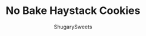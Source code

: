 ---
layout: ../../layouts/MarkdownPostLayout.astro
title: No Bake Haystack Cookies
author: ShugarySweets
pubDate: 2019-09-13
description: "No Bake Haystack Cookies are just the thing to satisfy your intense sweet tooth cravings. It’s the ideal recipe for little hands to help, too!"
image_url: https://www.shugarysweets.com/wp-content/uploads/2015/08/haystacks-4.jpg
tags: ["Cookies","American"]
calories: 59
protein: 1
carbohydrates: 6
fats: 3
fiber: 0
ingredients: ["11 ounces butterscotch chips","10 ounces peanut butter chips","11 ounces white chocolate chips","12 ounces spanish peanuts, the red-skinned peanuts","12 ounces chow mein noodles"]
serves: 12
time: "33 minutes"
prepTime: "15 minutes"
instructions: ["Line counter with parchment paper or wax paper.","In a large saucepan, combine butterscotch morsels, peanut butter morsels, and white chocolate morsels. Heat on low, stirring constantly until smooth. Remove from heat and fold in peanuts and chow mein noodles. Stir until combined. Using a small cookie scoop (or two teaspoons), drop mixture onto parchment paper in small clumps.","Allow to set, about 15-30 minutes. Store in airtight container. I prefer to keep mine in the refrigerator. I love eating these chilled, it brings out the butterscotch flavor!"]
nutrition: ["59 calories","6 grams carbohydrates","0 milligrams cholesterol","3 grams fat","0 grams fiber","1 grams protein","1 grams saturated fat","47 milligrams sodium","4 grams sugar","0 grams trans fat","2 grams unsaturated fat"]
---